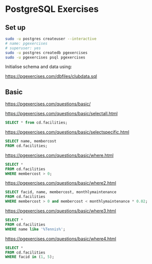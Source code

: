 # PostgreSQL Exercises

## Set up

```bash
sudo -u postgres createuser --interactive
# name: pgexercises
# superuser: yes
sudo -u postgres createdb pgexercises
sudo -u pgexercises psql pgexercises

```

Initialise schema and data using:

https://pgexercises.com/dbfiles/clubdata.sql

## Basic

https://pgexercises.com/questions/basic/

https://pgexercises.com/questions/basic/selectall.html

```sql
SELECT * from cd.facilities;

```

https://pgexercises.com/questions/basic/selectspecific.html

```sql
SELECT name, membercost
FROM cd.facilities;

```

https://pgexercises.com/questions/basic/where.html

```sql
SELECT *
FROM cd.facilities
WHERE membercost > 0;

```

https://pgexercises.com/questions/basic/where2.html

```sql
SELECT facid, name, membercost, monthlymaintenance 
FROM cd.facilities 
WHERE membercost > 0 and membercost < monthlymaintenance * 0.02;

```

https://pgexercises.com/questions/basic/where3.html

```sql
SELECT * 
FROM cd.facilities 
WHERE name like '%Tennis%';

```

https://pgexercises.com/questions/basic/where4.html

```sql
SELECT * 
FROM cd.facilities 
WHERE facid in (1, 5);

```
